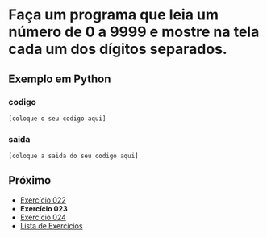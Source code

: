 # Faça um programa que leia um número de 0 a 9999 e mostre na tela cada um dos dígitos separados.

## Exemplo em Python

### codigo

``` python
[coloque o seu codigo aqui]
```

### saida

```
[coloque a saida do seu codigo aqui]
```

## Próximo

- [Exercício 022](../../022python)
- **Exercício 023**
- [Exercício 024](../../024python)
- [Lista de Exercicios](../../)

